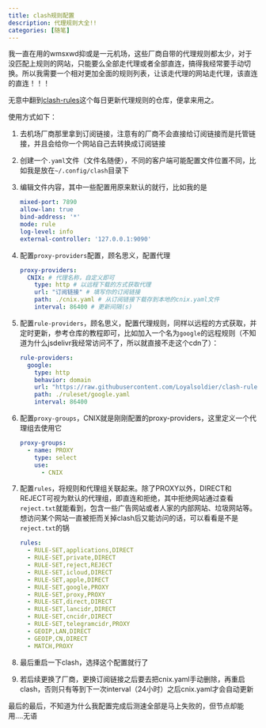 ```yaml
---
title: clash规则配置
description: 代理规则大全!!
categories: [随笔]
---
```




我一直在用的wmsxwd抑或是一元机场，这些厂商自带的代理规则都太少，对于没匹配上规则的网站，只能要么全部走代理或者全部直连，搞得我经常要手动切换。所以我需要一个相对更加全面的规则列表，让该走代理的网站走代理，该直连的直连！！！

无意中翻到[clash-rules](https://github.com/Loyalsoldier/clash-rules)这个每日更新代理规则的仓库，便拿来用之。

使用方式如下：

1. 去机场厂商那里拿到订阅链接，注意有的厂商不会直接给订阅链接而是托管链接，并且会给你一个网站自己去转换成订阅链接

2. 创建一个`.yaml`文件（文件名随便），不同的客户端可能配置文件位置不同，比如我是放在`~/.config/clash`目录下

3. 编辑文件内容，其中一些配置用原来默认的就行，比如我的是

    ```yaml
    mixed-port: 7890
    allow-lan: true
    bind-address: '*'
    mode: rule
    log-level: info
    external-controller: '127.0.0.1:9090'
    ```

4. 配置`proxy-providers`配置，顾名思义，配置代理

    ```yaml
    proxy-providers:
      CNIX: # 代理名称，自定义即可
        type: http # 以远程下载的方式获取代理
        url: "订阅链接" # 填写你的订阅链接
        path: ./cnix.yaml # 从订阅链接下载存到本地的cnix.yaml文件
        interval: 86400 # 更新间隔(s)
    ```

5. 配置`rule-providers`，顾名思义，配置代理规则，同样以远程的方式获取，并定时更新，参考仓库的教程即可，比如加入一个名为`google`的远程规则（不知道为什么jsdelivr我经常访问不了，所以就直接不走这个cdn了）：

    ``` yaml
    rule-providers:
      google:
        type: http
        behavior: domain
        url: "https://raw.githubusercontent.com/Loyalsoldier/clash-rules/release/google.txt"
        path: ./ruleset/google.yaml
        interval: 86400
    ```

6. 配置`proxy-groups`，CNIX就是刚刚配置的proxy-providers，这里定义一个代理组去使用它

    ```yaml
    proxy-groups:
      - name: PROXY
        type: select
        use:
          - CNIX
    ```

7. 配置`rules`，将规则和代理组关联起来。除了PROXY以外，DIRECT和REJECT可视为默认的代理组，即直连和拒绝，其中拒绝网站通过查看`reject.txt`就能看到，包含一些广告网站或者人家的内部网站、垃圾网站等。想访问某个网站一直被拒而关掉clash后又能访问的话，可以看看是不是`reject.txt`的锅

    ```yaml
    rules:
      - RULE-SET,applications,DIRECT
      - RULE-SET,private,DIRECT
      - RULE-SET,reject,REJECT
      - RULE-SET,icloud,DIRECT
      - RULE-SET,apple,DIRECT
      - RULE-SET,google,PROXY
      - RULE-SET,proxy,PROXY
      - RULE-SET,direct,DIRECT
      - RULE-SET,lancidr,DIRECT
      - RULE-SET,cncidr,DIRECT
      - RULE-SET,telegramcidr,PROXY
      - GEOIP,LAN,DIRECT
      - GEOIP,CN,DIRECT
      - MATCH,PROXY
    ```

8. 最后重启一下clash，选择这个配置就行了

9. 若后续更换了厂商，更换订阅链接之后要去把cnix.yaml手动删除，再重启clash，否则只有等到下一次interval（24小时）之后cnix.yaml才会自动更新

最后的最后，不知道为什么我配置完成后测速全部是马上失败的，但节点却能用....无语
